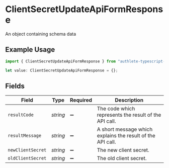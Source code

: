 # ClientSecretUpdateApiFormResponse

An object containing schema data

## Example Usage

```typescript
import { ClientSecretUpdateApiFormResponse } from "authlete-typescript-sdk/models/operations";

let value: ClientSecretUpdateApiFormResponse = {};
```

## Fields

| Field                                                      | Type                                                       | Required                                                   | Description                                                |
| ---------------------------------------------------------- | ---------------------------------------------------------- | ---------------------------------------------------------- | ---------------------------------------------------------- |
| `resultCode`                                               | *string*                                                   | :heavy_minus_sign:                                         | The code which represents the result of the API call.      |
| `resultMessage`                                            | *string*                                                   | :heavy_minus_sign:                                         | A short message which explains the result of the API call. |
| `newClientSecret`                                          | *string*                                                   | :heavy_minus_sign:                                         | The new client secret.<br/>                                |
| `oldClientSecret`                                          | *string*                                                   | :heavy_minus_sign:                                         | The old client secret.<br/>                                |